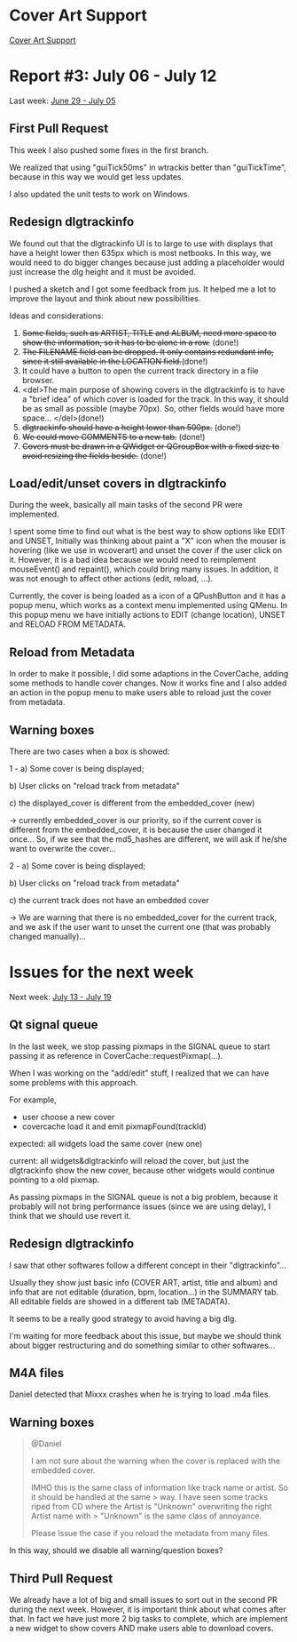 # Cover Art Support

[Cover Art Support](cover_art_support)

# Report \#3: July 06 - July 12

Last week: [June 29 - July 05](cover_art_support_r2)

## First Pull Request

This week I also pushed some fixes in the first branch.

We realized that using "guiTick50ms" in wtrackis better than
"guiTickTime", because in this way we would get less updates.

I also updated the unit tests to work on Windows.

## Redesign dlgtrackinfo

We found out that the dlgtrackinfo UI is to large to use with displays
that have a height lower then 635px which is most netbooks. In this way,
we would need to do bigger changes because just adding a placeholder
would just increase the dlg height and it must be avoided.

I pushed a sketch and I got some feedback from jus. It helped me a lot
to improve the layout and think about new possibilities.

Ideas and considerations:

1.  ~~Some fields, such as ARTIST, TITLE and ALBUM, need more space to
    show the information, so it has to be alone in a row.~~ (done\!)
2.  ~~The FILENAME field can be dropped. It only contains redundant
    info, since it still available in the LOCATION field.~~(done\!)
3.  It could have a button to open the current track directory in a file
    browser.
4.  \<del\>The main purpose of showing covers in the dlgtrackinfo is to
    have a "brief idea" of which cover is loaded for the track. In this
    way, it should be as small as possible (maybe 70px). So, other
    fields would have more space... \</del\>(done\!)
5.  ~~dlgtrackinfo should have a height lower than 500px.~~ (done\!)
6.  ~~We could move COMMENTS to a new tab.~~ (done\!)
7.  ~~Covers must be drawn in a QWidget or QGroupBox with a fixed size
    to avoid resizing the fields beside.~~ (done\!)

## Load/edit/unset covers in dlgtrackinfo

During the week, basically all main tasks of the second PR were
implemented.

I spent some time to find out what is the best way to show options like
EDIT and UNSET, Initially was thinking about paint a "X" icon when the
mouser is hovering (like we use in wcoverart) and unset the cover if the
user click on it. However, it is a bad idea because we would need to
reimplement mouseEvent() and repaint(), which could bring many issues.
In addition, it was not enough to affect other actions (edit, reload,
...).

Currently, the cover is being loaded as a icon of a QPushButton and it
has a popup menu, which works as a context menu implemented using QMenu.
In this popup menu we have initially actions to EDIT (change location),
UNSET and RELOAD FROM METADATA.

## Reload from Metadata

In order to make it possible, I did some adaptions in the CoverCache,
adding some methods to handle cover changes. Now it works fine and I
also added an action in the popup menu to make users able to reload just
the cover from metadata.

## Warning boxes

There are two cases when a box is showed:

1 - a) Some cover is being displayed;

b) User clicks on "reload track from metadata"

c) the displayed\_cover is different from the embedded\_cover (new)

\-\> currently embedded\_cover is our priority, so if the current cover
is different from the embedded\_cover, it is because the user changed it
once... So, if we see that the md5\_hashes are different, we will ask if
he/she want to overwrite the cover...

2 - a) Some cover is being displayed;

b) User clicks on "reload track from metadata"

c) the current track does not have an embedded cover

\-\> We are warning that there is no embedded\_cover for the current
track, and we ask if the user want to unset the current one (that was
probably changed manually)...

# Issues for the next week

Next week: [July 13 - July 19](cover_art_support_r4)

## Qt signal queue

In the last week, we stop passing pixmaps in the SIGNAL queue to start
passing it as reference in CoverCache::requestPixmap(...).

When I was working on the "add/edit" stuff, I realized that we can have
some problems with this approach.

For example,

  - user choose a new cover
  - covercache load it and emit pixmapFound(trackId)

expected: all widgets load the same cover (new one)

current: all widgets\&dlgtrackinfo will reload the cover, but just the
dlgtrackinfo show the new cover, because other widgets would continue
pointing to a old pixmap.

As passing pixmaps in the SIGNAL queue is not a big problem, because it
probably will not bring performance issues (since we are using delay), I
think that we should use revert it.

## Redesign dlgtrackinfo

I saw that other softwares follow a different concept in their
"dlgtrackinfo"...

Usually they show just basic info (COVER ART, artist, title and album)
and info that are not editable (duration, bpm, location...) in the
SUMMARY tab. All editable fields are showed in a different tab
(METADATA).

It seems to be a really good strategy to avoid having a big dlg.

I'm waiting for more feedback about this issue, but maybe we should
think about bigger restructuring and do something similar to other
softwares...

## M4A files

Daniel detected that Mixxx crashes when he is trying to load .m4a files.

## Warning boxes

> @Daniel
> 
> I am not sure about the warning when the cover is replaced with the
> embedded cover.
> 
> IMHO this is the same class of information like track name or artist.
> So it should be handled at the same \> way. I have seen some tracks
> riped from CD where the Artist is "Unknown" overwriting the right
> Artist name with \> "Unknown" is the same class of annoyance.
> 
> Please Issue the case if you reload the metadata from many files.

In this way, should we disable all warning/question boxes?

## Third Pull Request

We already have a lot of big and small issues to sort out in the second
PR during the next week. However, it is important think about what comes
after that. In fact we have just more 2 big tasks to complete, which are
implement a new widget to show covers AND make users able to download
covers.
